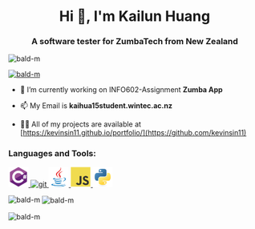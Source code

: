 <h1 align="center">Hi 👋, I'm Kailun Huang</h1>
<h3 align="center">A software tester for ZumbaTech from New Zealand</h3>

<p align="left"> <img src="https://komarev.com/ghpvc/?username=bald-m&label=Profile%20views&color=0e75b6&style=flat" alt="bald-m" /> </p>

<p align="left"> <a href="https://github.com/ryo-ma/github-profile-trophy"><img src="https://github-profile-trophy.vercel.app/?username=bald-m" alt="bald-m" /></a> </p>

- 🔭 I’m currently working on INFO602-Assignment **Zumba App**

- 📫 My Email is **kaihua15student.wintec.ac.nz**

- 👨‍💻 All of my projects are available at [https://kevinsin11.github.io/portfolio/](https://github.com/kevinsin11)


<p align="left">
</p>

<h3 align="left">Languages and Tools:</h3>
<p align="left"> <a href="https://www.w3schools.com/cs/" target="_blank" rel="noreferrer"> <img src="https://raw.githubusercontent.com/devicons/devicon/master/icons/csharp/csharp-original.svg" alt="csharp" width="40" height="40"/> </a> <a href="https://git-scm.com/" target="_blank" rel="noreferrer"> <img src="https://www.vectorlogo.zone/logos/git-scm/git-scm-icon.svg" alt="git" width="40" height="40"/> </a> <a href="https://www.java.com" target="_blank" rel="noreferrer"> <img src="https://raw.githubusercontent.com/devicons/devicon/master/icons/java/java-original.svg" alt="java" width="40" height="40"/> </a> <a href="https://developer.mozilla.org/en-US/docs/Web/JavaScript" target="_blank" rel="noreferrer"> <img src="https://raw.githubusercontent.com/devicons/devicon/master/icons/javascript/javascript-original.svg" alt="javascript" width="40" height="40"/> </a> <a href="https://www.python.org" target="_blank" rel="noreferrer"> <img src="https://raw.githubusercontent.com/devicons/devicon/master/icons/python/python-original.svg" alt="python" width="40" height="40"/> </a> </p>

<p><img align="left" src="https://github-readme-stats.vercel.app/api/top-langs?username=bald-m&show_icons=true&locale=en&layout=compact" alt="bald-m" /></p>

<p>&nbsp;<img align="center" src="https://github-readme-stats.vercel.app/api?username=bald-m&show_icons=true&locale=en" alt="bald-m" /></p>

<p><img align="center" src="https://github-readme-streak-stats.herokuapp.com/?user=bald-m&" alt="bald-m" /></p>
